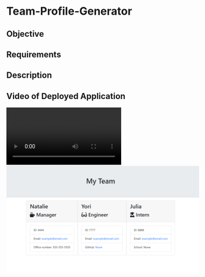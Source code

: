 # **Team-Profile-Generator**

## **Objective**



## **Requirements**



## **Description**



## **Video of Deployed Application**

![Deployed Application](Images/Team-Profile-Generator_Screencastify.webm)
![Team Test](Images/teamTest.png)
